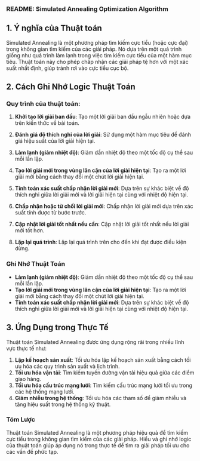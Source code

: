 ### README: Simulated Annealing Optimization Algorithm

## 1. Ý nghĩa của Thuật toán

Simulated Annealing là một phương pháp tìm kiếm cực tiểu (hoặc cực đại) trong không gian tìm kiếm của các giải pháp. Nó dựa trên một quá trình giống như quá trình làm lạnh trong việc tìm kiếm cực tiểu của một hàm mục tiêu. Thuật toán này cho phép chấp nhận các giải pháp tệ hơn với một xác suất nhất định, giúp tránh rơi vào cực tiểu cục bộ.

## 2. Cách Ghi Nhớ Logic Thuật Toán

### Quy trình của thuật toán:

1. **Khởi tạo lời giải ban đầu**: Tạo một lời giải ban đầu ngẫu nhiên hoặc dựa trên kiến thức về bài toán.

2. **Đánh giá độ thích nghi của lời giải**: Sử dụng một hàm mục tiêu để đánh giá hiệu suất của lời giải hiện tại.

3. **Làm lạnh (giảm nhiệt độ)**: Giảm dần nhiệt độ theo một tốc độ cụ thể sau mỗi lần lặp.

4. **Tạo lời giải mới trong vùng lân cận của lời giải hiện tại**: Tạo ra một lời giải mới bằng cách thay đổi một chút lời giải hiện tại.

5. **Tính toán xác suất chấp nhận lời giải mới**: Dựa trên sự khác biệt về độ thích nghi giữa lời giải mới và lời giải hiện tại cùng với nhiệt độ hiện tại.

6. **Chấp nhận hoặc từ chối lời giải mới**: Chấp nhận lời giải mới dựa trên xác suất tính được từ bước trước.

7. **Cập nhật lời giải tốt nhất nếu cần**: Cập nhật lời giải tốt nhất nếu lời giải mới tốt hơn.

8. **Lặp lại quá trình**: Lặp lại quá trình trên cho đến khi đạt được điều kiện dừng.

### Ghi Nhớ Thuật Toán
- **Làm lạnh (giảm nhiệt độ)**: Giảm dần nhiệt độ theo một tốc độ cụ thể sau mỗi lần lặp.
- **Tạo lời giải mới trong vùng lân cận của lời giải hiện tại**: Tạo ra một lời giải mới bằng cách thay đổi một chút lời giải hiện tại.
- **Tính toán xác suất chấp nhận lời giải mới**: Dựa trên sự khác biệt về độ thích nghi giữa lời giải mới và lời giải hiện tại cùng với nhiệt độ hiện tại.

## 3. Ứng Dụng trong Thực Tế

Thuật toán Simulated Annealing được ứng dụng rộng rãi trong nhiều lĩnh vực thực tế như:

1. **Lập kế hoạch sản xuất**: Tối ưu hóa lập kế hoạch sản xuất bằng cách tối ưu hóa các quy trình sản xuất và lịch trình.
2. **Tối ưu hóa vận tải**: Tìm kiếm tuyến đường vận tải hiệu quả giữa các điểm giao hàng.
3. **Tối ưu hóa cấu trúc mạng lưới**: Tìm kiếm cấu trúc mạng lưới tối ưu trong các hệ thống mạng lưới.
4. **Giảm nhiễu trong hệ thống**: Tối ưu hóa các tham số để giảm nhiễu và tăng hiệu suất trong hệ thống kỹ thuật.

### Tóm Lược

Thuật toán Simulated Annealing là một phương pháp hiệu quả để tìm kiếm cực tiểu trong không gian tìm kiếm của các giải pháp. Hiểu và ghi nhớ logic của thuật toán giúp áp dụng nó trong thực tế để tìm ra giải pháp tối ưu cho các vấn đề phức tạp.